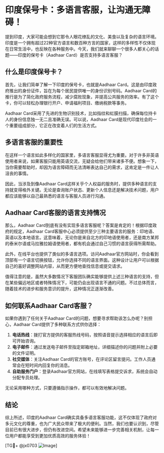 # 印度保号卡：多语言客服，让沟通无障碍！

提到印度，大家可能会想到它那令人眼花缭乱的文化、美食以及复杂的语言环境。印度是一个拥有超过22种官方语言和数百种方言的国家，这样的多样性不仅体现在日常生活中，也反映在各种服务中。今天，我们就来聊聊一个很多人都关心的话题——印度的保号卡（Aadhaar Card）是否支持多语言客服？

## 什么是印度保号卡？

首先，让我们简单了解一下印度的保号卡，也就是Aadhaar Card。这是由印度政府推出的身份证件，旨在为每个居民提供唯一的身份识别号码。Aadhaar Card的推行是为了简化政府服务流程，减少腐败现象，并提高公共服务的效率。有了这个卡，你可以轻松办理银行开户、申请福利项目、缴纳税款等事务。

Aadhaar Card采用了先进的生物识别技术，比如指纹和虹膜扫描，确保每位持卡人的身份信息独一无二且准确无误。可以说，Aadhaar Card是现代印度社会的一个重要组成部分，它正在改变着人们的生活方式。

## 多语言客服的重要性

在这样一个语言如此多样化的国家里，多语言客服显得尤为重要。对于许多非英语使用者来说，如果客服只能用英语交流，无疑会给他们带来诸多不便。想象一下，当你需要帮助时，却因为语言障碍而无法清晰表达自己的需求，这肯定是一件让人沮丧的事情。

因此，当涉及到像Aadhaar Card这样关乎个人权益的服务时，提供多种语言的支持就变得格外关键。无论是查询账户状态、更新个人信息还是解决技术问题，用户都应该能够以自己最熟悉的语言与客服人员进行沟通。

## Aadhaar Card客服的语言支持情况

那么，Aadhaar Card到底有没有实现多语言客服呢？答案是肯定的！根据印度政府的规定，Aadhaar Card客服中心必须提供至少三种主要语言的服务：印地语、英语以及本地语言。这意味着，无论你是来自北方的印地语使用者，还是南方某邦的泰米尔语或马拉雅拉姆语使用者，都有机会通过自己习惯的语言获得所需帮助。

此外，在线平台也提供了类似的多语言选项。访问Aadhaar官方网站时，你会看到顶部有一个语言切换按钮，允许你选择不同的语言界面。这种设计让用户可以根据自己的喜好调整网站内容，从而更方便地查找信息或提交请求。

值得注意的是，虽然大多数情况下客服团队确实能够提供上述三种语言的支持，但在某些偏远地区或者特殊情况下，可能仍会出现语言不通的问题。不过总体而言，随着技术的进步和服务意识的提升，这种情况正逐渐改善。

## 如何联系Aadhaar Card客服？

如果你遇到了任何关于Aadhaar Card的问题，想要寻求帮助该怎么办呢？别担心，Aadhaar Card提供了多种联系方式供你选择：

1. **电话热线**：拨打官方提供的客服热线号码，按照语音提示选择相应的语言后即可开始咨询。
2. **电子邮件**：通过发送电子邮件至指定邮箱地址，详细描述你的问题并附上必要的文件证明。
3. **社交媒体**：关注Aadhaar Card的官方账号，在评论区留言提问。工作人员通常会在短时间内回复你的消息。
4. **自助服务门户**：登录Aadhaar官方网站，在线填写表格提交诉求，系统会自动分配专员处理。

无论采用哪种方式，只要遵循指示操作，都可以有效地解决问题。

## 结论

综上所述，印度的Aadhaar Card确实具备多语言客服功能，这不仅体现了政府对多元文化的尊重，也为广大民众带来了极大的便利。当然，我们也要认识到，尽管目前已有很大进步，但仍有改进空间。希望未来能够进一步完善相关机制，让每一位用户都能享受到更加优质高效的服务体验！

[TG💪+ @jx0703 ![Image](https://github.com/user-attachments/assets/dbca1d08-cadb-493c-b0ec-ad6f7a83f270)]
